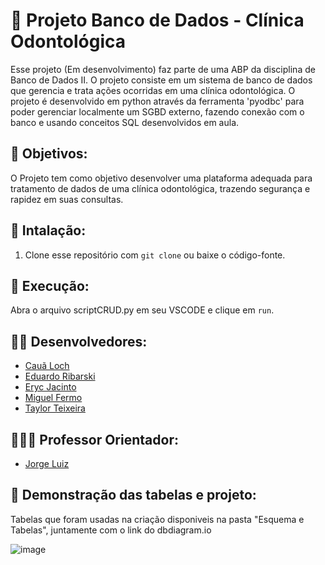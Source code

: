 # 🦷 Projeto Banco de Dados - Clínica Odontológica
Esse projeto (Em desenvolvimento) faz parte de uma ABP da disciplina de Banco de Dados II. O projeto consiste em um sistema de banco de dados que gerencia e trata ações ocorridas em uma clínica odontológica. O projeto é desenvolvido em python através da ferramenta 'pyodbc' para poder gerenciar localmente um SGBD externo, fazendo conexão com o banco e usando conceitos SQL desenvolvidos em aula.

## 🎯 Objetivos:
O Projeto tem como objetivo desenvolver uma plataforma adequada para tratamento de dados de uma clínica odontológica, trazendo segurança e rapidez em suas consultas.

## 🔧 Intalação:
1. Clone esse repositório com `git clone` ou baixe o código-fonte.

## 🚀 Execução:
Abra o arquivo scriptCRUD.py em seu VSCODE e clique em ``run``.

## 👷🏽 Desenvolvedores:

- [Cauã Loch](https://github.com/CauaLoch9860)
- [Eduardo Ribarski](https://github.com/ribarski)
- [Eryc Jacinto](https://github.com/ErycMJ)
- [Miguel Fermo](https://github.com/miguelfermo)
- [Taylor Teixeira](https://github.com/taylorteixeira)

## 🧑🏽‍💼 Professor Orientador:

- [Jorge Luiz](https://github.com/jlsilva01)

## 🔭 Demonstração das tabelas e projeto:
Tabelas que foram usadas na criação disponiveis na pasta "Esquema e Tabelas", juntamente com o link do dbdiagram.io

![image](https://github.com/taylorteixeira/projeto-bd-odontologico/assets/121405251/154e7709-b901-48b6-81cb-6bdaa4d11594)

